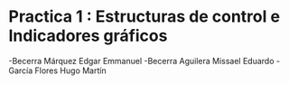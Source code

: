 # Practica 1 : Estructuras de control e Indicadores gráficos
-Becerra Márquez Edgar Emmanuel
-Becerra Aguilera Missael Eduardo 
-García Flores Hugo Martín 
